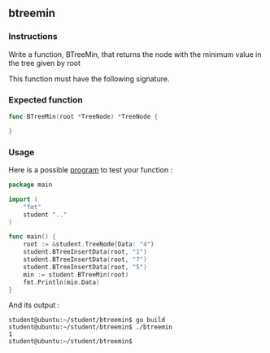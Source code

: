 ## btreemin

### Instructions

Write a function, BTreeMin, that returns the node with the minimum value in the tree given by root

This function must have the following signature.

### Expected function

```go
func BTreeMin(root *TreeNode) *TreeNode {

}
```

### Usage

Here is a possible [program](TODO-LINK) to test your function :

```go
package main

import (
	"fmt"
	student ".."
)

func main() {
	root := &student.TreeNode{Data: "4"}
	student.BTreeInsertData(root, "1")
	student.BTreeInsertData(root, "7")
	student.BTreeInsertData(root, "5")
	min := student.BTreeMin(root)
	fmt.Println(min.Data)
}
```

And its output :

```console
student@ubuntu:~/student/btreemin$ go build
student@ubuntu:~/student/btreemin$ ./btreemin
1
student@ubuntu:~/student/btreemin$
```

